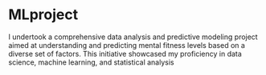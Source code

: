 # MLproject

I undertook a comprehensive data analysis and predictive modeling project aimed at
 understanding and predicting mental fitness levels based on a diverse set of factors.
 This initiative showcased my proficiency in data science, machine learning, and
 statistical analysis
